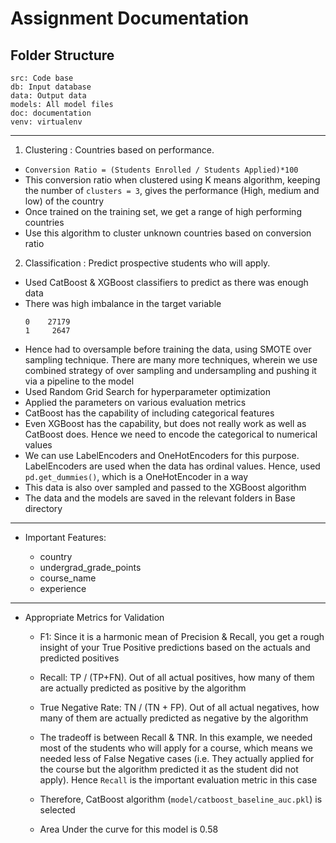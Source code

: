 # Assignment Documentation

## Folder Structure
```
src: Code base
db: Input database
data: Output data
models: All model files
doc: documentation
venv: virtualenv
```


---

1. Clustering : Countries based on performance.

  - `Conversion Ratio = (Students Enrolled / Students Applied)*100`
  - This conversion ratio when clustered using K means algorithm, keeping the number of `clusters = 3`, gives the performance (High, medium and low) of the country
  - Once trained on the training set, we get a range of high performing countries
  - Use this algorithm to cluster unknown countries based on conversion ratio


2. Classification : Predict prospective students who will apply.

  - Used CatBoost & XGBoost classifiers to predict as there was enough data
  - There was high imbalance in the target variable
    ```
    0    27179
    1     2647
    ```
  - Hence had to oversample before training the data, using SMOTE over sampling technique. There are many more techniques, wherein we use combined strategy of over sampling and undersampling and pushing it via a pipeline to the model
  - Used Random Grid Search for hyperparameter optimization
  - Applied the parameters on various evaluation metrics
  - CatBoost has the capability of including categorical features
  - Even XGBoost has the capability, but does not really work as well as CatBoost does. Hence we need to encode the categorical to numerical values
  - We can use LabelEncoders and OneHotEncoders for this purpose. LabelEncoders are used when the data has ordinal values. Hence, used `pd.get_dummies()`, which is a OneHotEncoder in a way
  - This data is also over sampled and passed to the XGBoost algorithm
  - The data and the models are saved in the relevant folders in Base directory


  ---

  - Important Features:

    - country
    - undergrad_grade_points
    - course_name
    - experience

  ---

  - Appropriate Metrics for Validation

    - F1: Since it is a harmonic mean of Precision & Recall, you get a rough insight of your True Positive predictions based on the actuals and predicted positives
    - Recall: TP / (TP+FN). Out of all actual positives, how many of them are actually predicted as positive by the algorithm
    - True Negative Rate: TN / (TN + FP). Out of all actual negatives, how many of them are actually predicted as negative by the algorithm

    - The tradeoff is between Recall & TNR. In this example, we needed most of the students who will apply for a course, which means we needed less of False Negative cases (i.e. They actually applied for the course but the algorithm predicted it as the student did not apply). Hence `Recall` is the important evaluation metric in this case
    - Therefore, CatBoost algorithm (`model/catboost_baseline_auc.pkl`) is selected
    - Area Under the curve for this model is 0.58